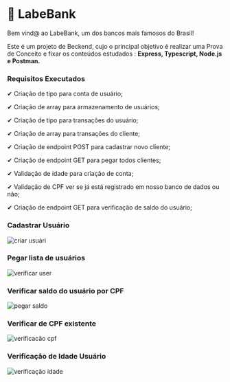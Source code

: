 # 🤑 LabeBank

Bem vind@ ao LabeBank, um dos bancos mais famosos do Brasil!

Este é um projeto de Beckend, cujo o principal objetivo é realizar uma  Prova de Conceito e fixar os conteúdos estudados : **Express, Typescript, Node.js e Postman.**

### Requisitos Executados

✔ Criação de tipo para conta de usuário;

✔ Criação de array para armazenamento de usuários;

✔ Criação de tipo para transações do usuário;

✔ Criação de array para transações do cliente;

✔ Criação de endpoint POST para cadastrar novo cliente;

✔ Criação de endpoint GET para pegar todos clientes;

✔ Validação de idade para criação de conta;

✔ Validação de CPF ver se já está registrado em nosso banco de dados ou não;

✔ Criação de endpoint GET para verificação de saldo do usuário;

### Cadastrar Usuário
![criar usuári](https://user-images.githubusercontent.com/52434685/119268826-0a454880-bbcb-11eb-8ccf-ae91abe800ba.PNG)


### Pegar lista de usuários
![verificar user](https://user-images.githubusercontent.com/52434685/119268847-23e69000-bbcb-11eb-85e5-5fbc1ce2a0c6.PNG)


### Verificar saldo do usuário por CPF

![pegar saldo](https://user-images.githubusercontent.com/52434685/119268858-34970600-bbcb-11eb-8a69-7efb9e8ef48b.PNG)

### Verificar de CPF existente

![verificacão cpf](https://user-images.githubusercontent.com/52434685/119269010-e0d8ec80-bbcb-11eb-9489-07301e848e82.PNG)

### Verificação de Idade Usuário

![verificação idade](https://user-images.githubusercontent.com/52434685/119269019-ee8e7200-bbcb-11eb-9d42-c4a2a722425b.PNG)
